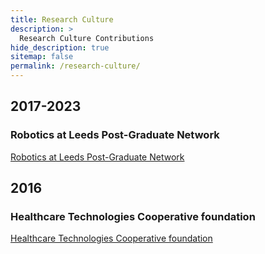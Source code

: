 ```yaml
---
title: Research Culture
description: >
  Research Culture Contributions
hide_description: true
sitemap: false
permalink: /research-culture/
---
```


 
 <h2>2017-2023</h2>

<h3>Robotics at Leeds Post-Graduate Network </h3>


 [Robotics at Leeds Post-Graduate Network](https://rpturnbull.github.io/research-culture/RatL-PGR-Network/)
 <h2>2016</h2>


<h3>Healthcare Technologies Cooperative foundation </h3>


[Healthcare Technologies Cooperative foundation](https://rpturnbull.github.io/research-culture/HTCf/) 